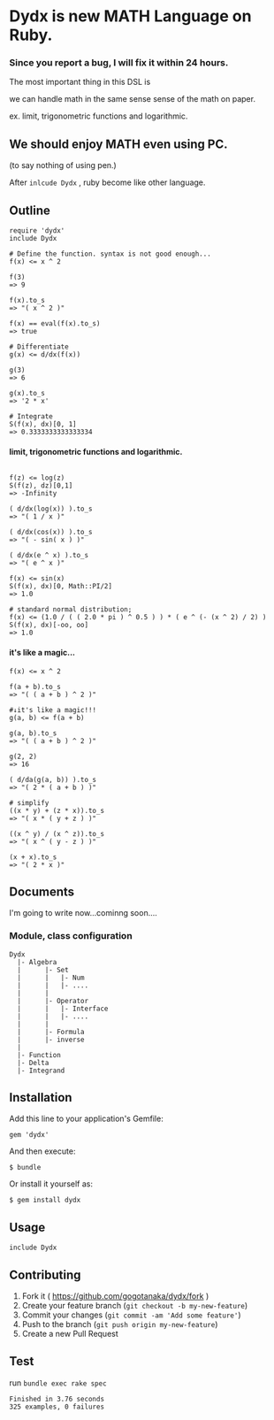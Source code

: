 # Dydx is new MATH Language on Ruby.

### Since you report a bug, I will fix it within 24 hours.

The most important thing in this DSL is

we can handle math in the same sense sense of the math on paper.

ex. limit, trigonometric functions and logarithmic.

## We should enjoy MATH even using PC.
(to say nothing of using pen.)

After `inlcude Dydx` , ruby become like other language.

## Outline
```ruby:
require 'dydx'
include Dydx

# Define the function. syntax is not good enough...
f(x) <= x ^ 2

f(3)
=> 9

f(x).to_s
=> "( x ^ 2 )"

f(x) == eval(f(x).to_s)
=> true

# Differentiate
g(x) <= d/dx(f(x))

g(3)
=> 6

g(x).to_s
=> '2 * x'

# Integrate
S(f(x), dx)[0, 1]
=> 0.3333333333333334
```


#### limit, trigonometric functions and logarithmic.
```ruby:

f(z) <= log(z)
S(f(z), dz)[0,1]
=> -Infinity

( d/dx(log(x)) ).to_s
=> "( 1 / x )"

( d/dx(cos(x)) ).to_s
=> "( - sin( x ) )"

( d/dx(e ^ x) ).to_s
=> "( e ^ x )"

f(x) <= sin(x)
S(f(x), dx)[0, Math::PI/2]
=> 1.0

# standard normal distribution;
f(x) <= (1.0 / ( ( 2.0 * pi ) ^ 0.5 ) ) * ( e ^ (- (x ^ 2) / 2) )
S(f(x), dx)[-oo, oo]
=> 1.0
```

#### it's like a magic...

```ruby:
f(x) <= x ^ 2

f(a + b).to_s
=> "( ( a + b ) ^ 2 )"

#↓it's like a magic!!!
g(a, b) <= f(a + b)

g(a, b).to_s
=> "( ( a + b ) ^ 2 )"

g(2, 2)
=> 16

( d/da(g(a, b)) ).to_s
=> "( 2 * ( a + b ) )"

# simplify
((x * y) + (z * x)).to_s
=> "( x * ( y + z ) )"

((x ^ y) / (x ^ z)).to_s
=> "( x ^ ( y - z ) )"

(x + x).to_s
=> "( 2 * x )"
```


## Documents
I'm going to write now...cominng soon....

### Module, class configuration

```
Dydx
  |- Algebra
  |      |- Set
  |      |   |- Num
  |      |   |- ....
  |      |
  |      |- Operator
  |      |   |- Interface
  |      |   |- ....
  |      |
  |      |- Formula
  |      |- inverse
  |
  |- Function
  |- Delta
  |- Integrand
```

## Installation

Add this line to your application's Gemfile:

    gem 'dydx'

And then execute:

    $ bundle

Or install it yourself as:

    $ gem install dydx

## Usage

    include Dydx

## Contributing

1. Fork it ( https://github.com/gogotanaka/dydx/fork )
2. Create your feature branch (`git checkout -b my-new-feature`)
3. Commit your changes (`git commit -am 'Add some feature'`)
4. Push to the branch (`git push origin my-new-feature`)
5. Create a new Pull Request

## Test

run `bundle exec rake spec`

```
Finished in 3.76 seconds
325 examples, 0 failures
```
